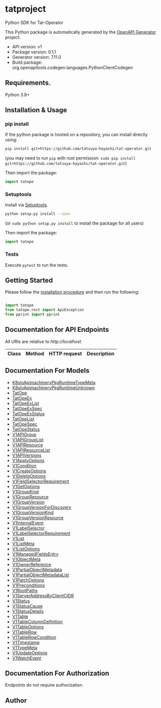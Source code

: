 # tatproject
Python SDK for Tat-Operator

This Python package is automatically generated by the [OpenAPI Generator](https://openapi-generator.tech) project:

- API version: v1
- Package version: 0.1.1
- Generator version: 7.11.0
- Build package: org.openapitools.codegen.languages.PythonClientCodegen

## Requirements.

Python 3.8+

## Installation & Usage
### pip install

If the python package is hosted on a repository, you can install directly using:

```sh
pip install git+https://github.com/tatsuya-hayashi/tat-operator.git
```
(you may need to run `pip` with root permission: `sudo pip install git+https://github.com/tatsuya-hayashi/tat-operator.git`)

Then import the package:
```python
import tatope
```

### Setuptools

Install via [Setuptools](http://pypi.python.org/pypi/setuptools).

```sh
python setup.py install --user
```
(or `sudo python setup.py install` to install the package for all users)

Then import the package:
```python
import tatope
```

### Tests

Execute `pytest` to run the tests.

## Getting Started

Please follow the [installation procedure](#installation--usage) and then run the following:

```python

import tatope
from tatope.rest import ApiException
from pprint import pprint

```

## Documentation for API Endpoints

All URIs are relative to *http://localhost*

Class | Method | HTTP request | Description
------------ | ------------- | ------------- | -------------


## Documentation For Models

 - [K8sIoApimachineryPkgRuntimeTypeMeta](docs/K8sIoApimachineryPkgRuntimeTypeMeta.md)
 - [K8sIoApimachineryPkgRuntimeUnknown](docs/K8sIoApimachineryPkgRuntimeUnknown.md)
 - [TatOpe](docs/TatOpe.md)
 - [TatOpeEx](docs/TatOpeEx.md)
 - [TatOpeExList](docs/TatOpeExList.md)
 - [TatOpeExSpec](docs/TatOpeExSpec.md)
 - [TatOpeExStatus](docs/TatOpeExStatus.md)
 - [TatOpeList](docs/TatOpeList.md)
 - [TatOpeSpec](docs/TatOpeSpec.md)
 - [TatOpeStatus](docs/TatOpeStatus.md)
 - [V1APIGroup](docs/V1APIGroup.md)
 - [V1APIGroupList](docs/V1APIGroupList.md)
 - [V1APIResource](docs/V1APIResource.md)
 - [V1APIResourceList](docs/V1APIResourceList.md)
 - [V1APIVersions](docs/V1APIVersions.md)
 - [V1ApplyOptions](docs/V1ApplyOptions.md)
 - [V1Condition](docs/V1Condition.md)
 - [V1CreateOptions](docs/V1CreateOptions.md)
 - [V1DeleteOptions](docs/V1DeleteOptions.md)
 - [V1FieldSelectorRequirement](docs/V1FieldSelectorRequirement.md)
 - [V1GetOptions](docs/V1GetOptions.md)
 - [V1GroupKind](docs/V1GroupKind.md)
 - [V1GroupResource](docs/V1GroupResource.md)
 - [V1GroupVersion](docs/V1GroupVersion.md)
 - [V1GroupVersionForDiscovery](docs/V1GroupVersionForDiscovery.md)
 - [V1GroupVersionKind](docs/V1GroupVersionKind.md)
 - [V1GroupVersionResource](docs/V1GroupVersionResource.md)
 - [V1InternalEvent](docs/V1InternalEvent.md)
 - [V1LabelSelector](docs/V1LabelSelector.md)
 - [V1LabelSelectorRequirement](docs/V1LabelSelectorRequirement.md)
 - [V1List](docs/V1List.md)
 - [V1ListMeta](docs/V1ListMeta.md)
 - [V1ListOptions](docs/V1ListOptions.md)
 - [V1ManagedFieldsEntry](docs/V1ManagedFieldsEntry.md)
 - [V1ObjectMeta](docs/V1ObjectMeta.md)
 - [V1OwnerReference](docs/V1OwnerReference.md)
 - [V1PartialObjectMetadata](docs/V1PartialObjectMetadata.md)
 - [V1PartialObjectMetadataList](docs/V1PartialObjectMetadataList.md)
 - [V1PatchOptions](docs/V1PatchOptions.md)
 - [V1Preconditions](docs/V1Preconditions.md)
 - [V1RootPaths](docs/V1RootPaths.md)
 - [V1ServerAddressByClientCIDR](docs/V1ServerAddressByClientCIDR.md)
 - [V1Status](docs/V1Status.md)
 - [V1StatusCause](docs/V1StatusCause.md)
 - [V1StatusDetails](docs/V1StatusDetails.md)
 - [V1Table](docs/V1Table.md)
 - [V1TableColumnDefinition](docs/V1TableColumnDefinition.md)
 - [V1TableOptions](docs/V1TableOptions.md)
 - [V1TableRow](docs/V1TableRow.md)
 - [V1TableRowCondition](docs/V1TableRowCondition.md)
 - [V1Timestamp](docs/V1Timestamp.md)
 - [V1TypeMeta](docs/V1TypeMeta.md)
 - [V1UpdateOptions](docs/V1UpdateOptions.md)
 - [V1WatchEvent](docs/V1WatchEvent.md)


<a id="documentation-for-authorization"></a>
## Documentation For Authorization

Endpoints do not require authorization.


## Author



